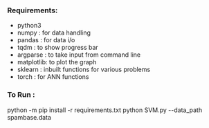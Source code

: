 ### Requirements:

- python3
- numpy     : for data handling
- pandas    : for data i/o
- tqdm      : to show progress bar
- argparse  : to take input from command line
- matplotlib: to plot the graph
- sklearn   : inbuilt functions for various problems
- torch     : for ANN functions


### To Run :

python -m pip install -r requirements.txt
python SVM.py --data_path spambase.data